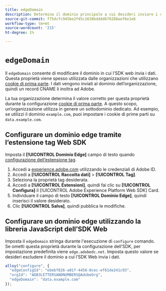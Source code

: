 ```yaml
---
title: edgeDomain
description: Determina il dominio principale a cui desideri inviare i dati.
source-git-commit: f75dcfc945be2f45c1638bdd4d670288aef6e1e6
workflow-type: tm+mt
source-wordcount: '215'
ht-degree: 1%

---
```


# `edgeDomain`

Il `edgeDomain` consente di modificare il dominio in cui l’SDK web invia i dati. Questa proprietà viene spesso utilizzata dalle organizzazioni che utilizzano [cookie di prima parte](https://experienceleague.adobe.com/docs/core-services/interface/administration/ec-cookies/cookies-first-party.html?lang=it). I dati vengono inviati al dominio dell’organizzazione, quindi un record CNAME li inoltra ad Adobe.

La tua organizzazione determina il valore corretto per questa proprietà durante la configurazione [cookie di prima parte](https://experienceleague.adobe.com/docs/core-services/interface/administration/ec-cookies/cookies-first-party.html?lang=it). A questo scopo, un’organizzazione utilizza in genere un sottodominio dedicato. Ad esempio, se utilizzi il dominio `example.com`, puoi impostare i cookie di prime parti su `data.example.com`.

## Configurare un dominio edge tramite l’estensione tag Web SDK

Imposta il **[!UICONTROL Dominio Edge]** campo di testo quando [configurazione dell’estensione tag](/help/tags/extensions/client/web-sdk/web-sdk-extension-configuration.md).

1. Accedi a [experience.adobe.com](https://experience.adobe.com) utilizzando le credenziali di Adobe ID.
1. Accedi a **[!UICONTROL Raccolta dati]** > **[!UICONTROL Tag]**.
1. Seleziona la proprietà tag desiderata.
1. Accedi a **[!UICONTROL Estensioni]**, quindi fai clic su **[!UICONTROL Configura]** il [!UICONTROL Adobe Experience Platform Web SDK] Card.
1. Individuare il campo di testo **[!UICONTROL Dominio Edge]**, quindi inserisci il valore desiderato.
1. Clic **[!UICONTROL Salva]**, quindi pubblica le modifiche.

## Configurare un dominio edge utilizzando la libreria JavaScript dell’SDK Web

Imposta il `edgeDomain` stringa durante l&#39;esecuzione di `configure` comando. Se ometti questa proprietà durante la configurazione dell’SDK, per impostazione predefinita viene `edge.adobedc.net`. Imposta questo valore se desideri escludere il dominio a cui l’SDK Web invia i dati.

```js
alloy("configure", {
  "edgeConfigId": "ebebf826-a01f-4458-8cec-ef61de241c93",
  "orgId": "ADB3LETTERSANDNUMBERS@AdobeOrg",
  "edgeDomain": "data.example.com"
});
```
